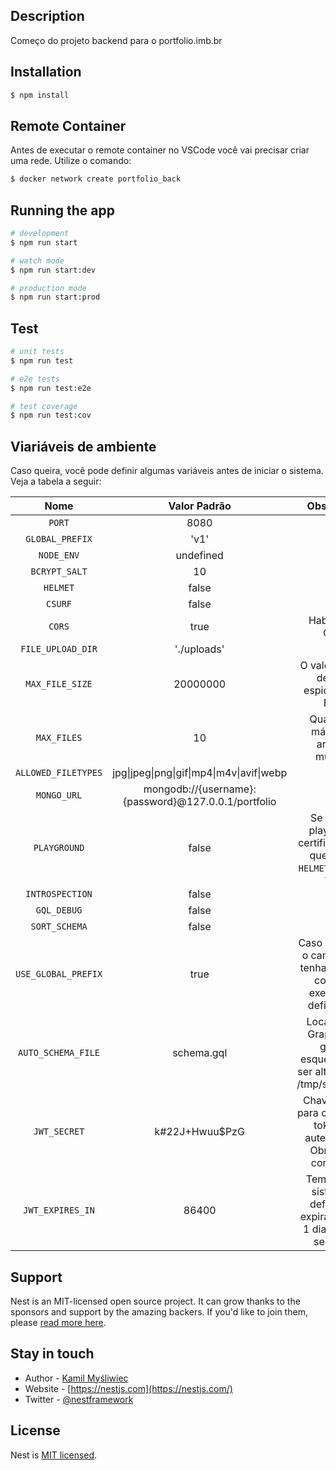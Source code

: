 ## Description

Começo do projeto backend para o portfolio.imb.br

## Installation

```bash
$ npm install
```

## Remote Container
Antes de executar o remote container no VSCode você vai precisar criar uma rede. Utilize o comando:
```bash
$ docker network create portfolio_back
```

## Running the app

```bash
# development
$ npm run start

# watch mode
$ npm run start:dev

# production mode
$ npm run start:prod
```
## Test

```bash
# unit tests
$ npm run test

# e2e tests
$ npm run test:e2e

# test coverage
$ npm run test:cov
```

## Viariáveis de ambiente

Caso queira, você pode definir algumas variáveis antes de iniciar o sistema. Veja a tabela a seguir:

|        Nome         |                    Valor Padrão                     |                                      Observação                                      |
| :-----------------: | :-------------------------------------------------: | :----------------------------------------------------------------------------------: |
|       `PORT`        |                        8080                         |                                                                                      |
|   `GLOBAL_PREFIX`   |                        'v1'                         |                                                                                      |
|     `NODE_ENV`      |                      undefined                      |                                                                                      |
|    `BCRYPT_SALT`    |                         10                          |                                                                                      |
|      `HELMET`       |                        false                        |                                                                                      |
|       `CSURF`       |                        false                        |                                                                                      |
|       `CORS`        |                        true                         |                                  Habilitar um CORS                                   |
|  `FILE_UPLOAD_DIR`  |                     './uploads'                     |                                                                                      |
|   `MAX_FILE_SIZE`   |                      20000000                       |                     O valor máximo deve ser espicifado em Bytes                      |
|     `MAX_FILES`     |                         10                          |                       Quantidade máxima de arquivos multiplos                        |
| `ALLOWED_FILETYPES` |      jpg\|jpeg\|png\|gif\|mp4\|m4v\|avif\|webp      |                                                                                      |
|     `MONGO_URL`     | mongodb://{username}:{password}@127.0.0.1/portfolio |                                                                                      |
|    `PLAYGROUND`     |                        false                        |  Se habilitar playground, certifique-se de que `CSURF` e `HELMET` estão em `false`   |
|   `INTROSPECTION`   |                        false                        |                                                                                      |
|     `GQL_DEBUG`     |                        false                        |                                                                                      |
|    `SORT_SCHEMA`    |                        false                        |                                                                                      |
| `USE_GLOBAL_PREFIX` |                        true                         | Caso queria que o caminho não tenha o prefixo, como por exemplo `v1`, defina `false` |
| `AUTO_SCHEMA_FILE`  |                     schema.gql                      |  Local onde o GraphQL vai gerar o esquema, pode ser alterado. Ex.: /tmp/schema.gql   |
|    `JWT_SECRET`     |                   k#22J+Hwuu$PzG                    |    Chave secreta para criação dos tokens de autenticação. Obrigatório configurar.    |
|  `JWT_EXPIRES_IN`   |                        86400                        |     Tempo que o sistema irá definir para expirar o token. 1 dia = 86400 segundos     |

## Support

Nest is an MIT-licensed open source project. It can grow thanks to the sponsors and support by the amazing backers. If you'd like to join them, please [read more here](https://docs.nestjs.com/support).

## Stay in touch

- Author - [Kamil Myśliwiec](https://kamilmysliwiec.com)
- Website - [https://nestjs.com](https://nestjs.com/)
- Twitter - [@nestframework](https://twitter.com/nestframework)

## License

Nest is [MIT licensed](LICENSE).
